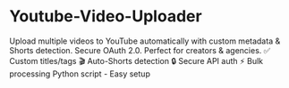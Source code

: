 # Youtube-Video-Uploader
Upload multiple videos to YouTube automatically with custom metadata &amp; Shorts detection. Secure OAuth 2.0. Perfect for creators &amp; agencies.  ✅ Custom titles/tags 🎬 Auto-Shorts detection 🔒 Secure API auth ⚡ Bulk processing  Python script - Easy setup 
